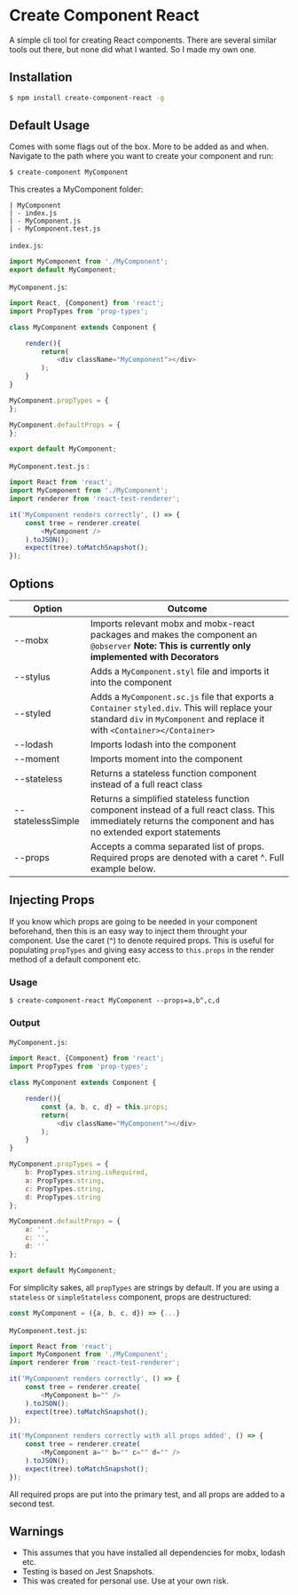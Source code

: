 # Create Component React
A simple cli tool for creating React components. There are several similar tools out there, but none did what I wanted. So I made my own one.

## Installation
```sh
$ npm install create-component-react -g
```

## Default Usage
Comes with some flags out of the box. More to be added as and when. Navigate to the path where you want to create your component and run:

```sh
$ create-component MyComponent
```
This creates a MyComponent folder:
```
| MyComponent
| - index.js
| - MyComponent.js
| - MyComponent.test.js
```
`index.js`:
```js
import MyComponent from './MyComponent';
export default MyComponent;
```
`MyComponent.js`:
```js
import React, {Component} from 'react';
import PropTypes from 'prop-types';

class MyComponent extends Component {

    render(){
        return(
            <div className="MyComponent"></div>
        );
    }
}

MyComponent.propTypes = {
};

MyComponent.defaultProps = {
};

export default MyComponent;
```
`MyComponent.test.js` :
```js
import React from 'react';
import MyComponent from './MyComponent';
import renderer from 'react-test-renderer';

it('MyComponent renders correctly', () => {
    const tree = renderer.create(
        <MyComponent />
    ).toJSON();
    expect(tree).toMatchSnapshot();
});
```

## Options
| Option | Outcome |
| ------ | ------ |
| -\-mobx | Imports relevant mobx and mobx-react packages and makes the component an `@observer` **Note: This is currently only implemented with Decorators**|
| -\-stylus | Adds a `MyComponent.styl` file and imports it into the component|
| -\-styled | Adds a `MyComponent.sc.js` file that exports a `Container` `styled.div`. This will replace your standard `div` in `MyComponent` and replace it with `<Container></Container>` |
| -\-lodash | Imports lodash into the component |
| -\-moment | Imports moment into the component |
| -\-stateless | Returns a stateless function component instead of a full react class |
| -\-statelessSimple | Returns a simplified stateless function component instead of a full react  class. This immediately returns the component and has no extended export statements |
|-\-props| Accepts a comma separated list of props. Required props are denoted with a caret ^. Full example below.|

## Injecting Props
If you know which props are going to be needed in your component beforehand, then this is an easy way to inject them throught your component. Use the caret (^) to denote required props. This is useful for populating `propTypes` and giving easy access to `this.props` in the render method of a default component etc.
### Usage
```ssh
$ create-component-react MyComponent --props=a,b^,c,d
```
### Output
`MyComponent.js`:
```js
import React, {Component} from 'react';
import PropTypes from 'prop-types';

class MyComponent extends Component {

    render(){
        const {a, b, c, d} = this.props;
        return(
            <div className="MyComponent"></div>
        );
    }
}

MyComponent.propTypes = {
    b: PropTypes.string.isRequired,
    a: PropTypes.string,
	c: PropTypes.string,
	d: PropTypes.string
};

MyComponent.defaultProps = {
    a: '',
	c: '',
	d: ''
};

export default MyComponent;
```
For simplicity sakes, all `propTypes` are strings by default. If you are using a `stateless` or `simpleStateless` component, props are destructured:

```js
const MyComponent = ({a, b, c, d}) => {...}
```
`MyComponent.test.js`:
```js
import React from 'react';
import MyComponent from './MyComponent';
import renderer from 'react-test-renderer';

it('MyComponent renders correctly', () => {
    const tree = renderer.create(
        <MyComponent b="" />
    ).toJSON();
    expect(tree).toMatchSnapshot();
});

it('MyComponent renders correctly with all props added', () => {
    const tree = renderer.create(
        <MyComponent a="" b="" c="" d="" />
    ).toJSON();
    expect(tree).toMatchSnapshot();
});
```
All required props are put into the primary test, and all props are added to a second test.
## Warnings
* This assumes that you have installed all dependencies for mobx, lodash etc.
* Testing is based on Jest Snapshots.
* This was created for personal use. Use at your own risk.
